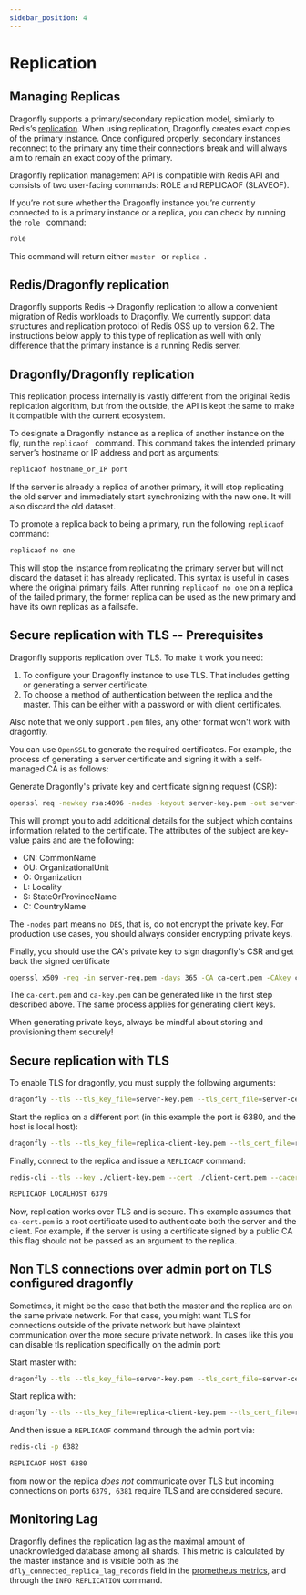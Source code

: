 ```yaml
---
sidebar_position: 4
---
```


# Replication

## Managing Replicas

Dragonfly supports a primary/secondary replication model, similarly to Redis’s [replication](https://redis.io/topics/replication). When using replication, Dragonfly creates exact copies of the primary instance. Once configured properly, secondary instances reconnect to the primary any time their connections break and will always aim to remain an exact copy of the primary.

Dragonfly replication management API is compatible with Redis API and consists of two user-facing commands: ROLE and REPLICAOF (SLAVEOF).

If you’re not sure whether the Dragonfly instance you’re currently connected to is a primary instance or a replica, you can check by running the  `role ` command:

```bash
role
```

This command will return either  `master ` or  `replica `.

## Redis/Dragonfly replication
Dragonfly supports Redis -> Dragonfly replication to allow a convenient migration of Redis workloads to Dragonfly. We currently support data structures and replication protocol of Redis OSS up to version 6.2. The instructions below apply to this type of replication as well with only difference that the primary instance is a running Redis server.

## Dragonfly/Dragonfly replication
This replication process internally is vastly different from the original Redis replication algorithm, but from the outside, the API is kept the same to make it compatible with the current ecosystem.

To designate a Dragonfly instance as a replica of another instance on the fly, run the  `replicaof ` command. This command takes the intended primary server’s hostname or IP address and port as arguments:

```bash
replicaof hostname_or_IP port
```

If the server is already a replica of another primary, it will stop replicating the old server and immediately start synchronizing with the new one. It will also discard the old dataset.

To promote a replica back to being a primary, run the following `replicaof` command:
```bash
replicaof no one
```

This will stop the instance from replicating the primary server but will not discard the dataset it has already replicated. This syntax is useful in cases where the original primary fails. After running `replicaof no one` on a replica of the failed primary, the former replica can be used as the new primary and have its own replicas as a failsafe.

## Secure replication with TLS -- Prerequisites

Dragonfly supports replication over TLS. To make it work you need:

1. To configure your Dragonfly instance to use TLS. That includes getting or generating a server certificate.
2. To choose a method of authentication between the replica and the master. This can be either with a password or with client certificates.

Also note that we only support `.pem` files, any other format won't work with dragonfly.

You can use `OpenSSL` to generate the required certificates. For example, the process of generating a server certificate and signing it with a self-managed CA is as follows:

Generate Dragonfly's private key and certificate signing request (CSR):
```bash
openssl req -newkey rsa:4096 -nodes -keyout server-key.pem -out server-req.pem
```
This will prompt you to add additional details for the subject which contains information
related to the certificate. The attributes of the subject are key-value pairs and are the following:

- CN: CommonName
- OU: OrganizationalUnit
- O: Organization
- L: Locality
- S: StateOrProvinceName
- C: CountryName

The `-nodes` part means `no DES`, that is, do not encrypt the private key. For production use cases,
you should always consider encrypting private keys.

Finally, you should use the CA's private key to sign dragonfly's CSR and get back the signed certificate
```bash
openssl x509 -req -in server-req.pem -days 365 -CA ca-cert.pem -CAkey ca-key.pem -CAcreateserial -out server-cert.pem
```

The `ca-cert.pem` and `ca-key.pem` can be generated like in the first step described above. The same process applies for generating client keys.

When generating private keys, always be mindful about storing and provisioning them securely!

## Secure replication with TLS

To enable TLS for dragonfly, you must supply the following arguments:

```bash
dragonfly --tls --tls_key_file=server-key.pem --tls_cert_file=server-cert.pem --tls_ca_cert_file=ca-cert.pem
```

Start the replica on a different port (in this example the port is 6380, and the host is local host):
```bash
dragonfly --tls --tls_key_file=replica-client-key.pem --tls_cert_file=replica-client-cert.pem --tls_ca_cert_file=ca-cert.pem --tls_replication=true --port 6380
```

Finally, connect to the replica and issue a `REPLICAOF` command:

```bash
redis-cli --tls --key ./client-key.pem --cert ./client-cert.pem --cacert ./ca-cert.pem -p 6380

REPLICAOF LOCALHOST 6379
```
Now, replication works over TLS and is secure. This example assumes that `ca-cert.pem` is a root certificate
used to authenticate both the server and the client. For example, if the server is using a certificate
signed by a public CA this flag should not be passed as an argument to the replica.

## Non TLS connections over admin port on TLS configured dragonfly

Sometimes, it might be the case that both the master and the replica are on the same private network. For that case, you might want TLS for connections outside of the private network but have plaintext communication over the more secure private network. In cases like this you can disable tls replication specifically on the admin port:

Start master with:
```bash
dragonfly --tls --tls_key_file=server-key.pem --tls_cert_file=server-cert.pem --tls_ca_cert_file=ca-cert.pem -admin_port=6380 --no_tls_on_admin_port=true
```

Start replica with:
```bash
dragonfly --tls --tls_key_file=replica-client-key.pem --tls_cert_file=replica-client-cert.pem --tls_ca_cert_file=ca-cert.pem --port 6381 -admin_port=6382
```

And then issue a `REPLICAOF` command through the admin port via:

```bash
redis-cli -p 6382

REPLICAOF HOST 6380
```

from now on the replica *does not* communicate over TLS but incoming connections on ports `6379, 6381` require TLS and are considered secure.

## Monitoring Lag

Dragonfly defines the replication lag as the maximal amount of unacknowledged database among all shards. This metric is calculated by the master instance and is visible both as the `dfly_connected_replica_lag_records` field in the [prometheus metrics](./monitoring.md), and through the `INFO REPLICATION` command.
